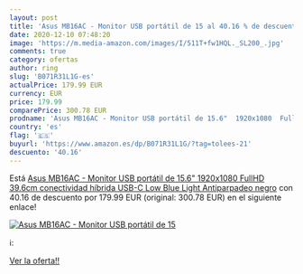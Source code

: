 ```yaml
---
layout: post
title: 'Asus MB16AC - Monitor USB portátil de 15 al 40.16 % de descuento'
date: 2020-12-10 07:48:20
image: 'https://m.media-amazon.com/images/I/511T+fw1HQL._SL200_.jpg'
comments: true
category: ofertas
author: ring
slug: 'B071R31L1G-es'
actualPrice: 179.99 EUR
currency: EUR
price: 179.99
comparePrice: 300.78 EUR
prodname: 'Asus MB16AC - Monitor USB portátil de 15.6"  1920x1080  FullHD  39.6cm  conectividad híbrida  USB-C  Low Blue Light  Antiparpadeo   negro'
country: 'es'
flag: '🇪🇸'
buyurl: 'https://www.amazon.es/dp/B071R31L1G/?tag=tolees-21'
descuento: '40.16'
---
```


Está [Asus MB16AC - Monitor USB portátil de 15.6"  1920x1080  FullHD  39.6cm  conectividad híbrida  USB-C  Low Blue Light  Antiparpadeo   negro](https://www.amazon.es/dp/B071R31L1G/?tag=tolees-21) con 40.16 de descuento por 179.99 EUR (original: 300.78 EUR) en el siguiente enlace!

[![Asus MB16AC - Monitor USB portátil de 15](https://m.media-amazon.com/images/I/511T+fw1HQL._SL200_.jpg)](https://www.amazon.es/dp/B071R31L1G/?tag=tolees-21)

ℹ️:


[Ver la oferta!!](https://www.amazon.es/dp/B071R31L1G/?tag=tolees-21)
